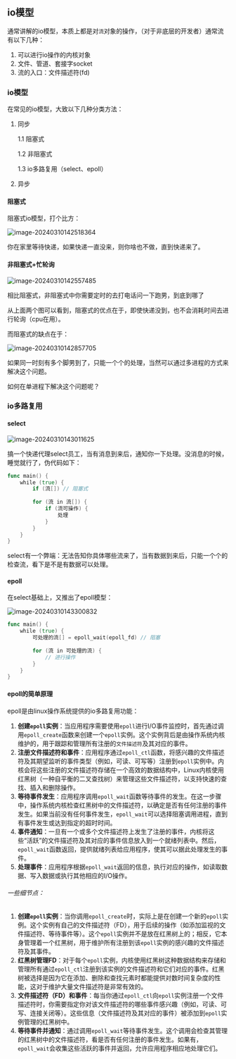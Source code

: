 ## io模型

通常讲解的io模型，本质上都是对`流`对象的操作，（对于非底层的开发者）通常流有以下几种：

1. 可以进行io操作的内核对象
2. 文件、管道、套接字socket
3. 流的入口：文件描述符(fd)



### io模型

在常见的io模型，大致以下几种分类方法：

1. 同步

   1.1 阻塞式

   1.2 非阻塞式

   1.3 io多路复用（select、epoll）

2. 异步



#### 阻塞式

阻塞式io模型，打个比方：

![image-20240310142518364](https://typora-1316630864.cos.ap-shanghai.myqcloud.com/image-20240310142518364.png)

你在家里等待快递，如果快递一直没来，则你啥也不做，直到快递来了。

#### 非阻塞式+忙轮询

![image-20240310142557485](https://typora-1316630864.cos.ap-shanghai.myqcloud.com/image-20240310142557485.png)

相比阻塞式，非阻塞式中你需要定时的去打电话问一下跑男，到底到哪了



从上面两个图可以看到，阻塞式的优点在于，即使快递没到，也不会消耗时间去进行轮询（cpu在用）。

而阻塞式的缺点在于：

![image-20240310142857705](https://typora-1316630864.cos.ap-shanghai.myqcloud.com/image-20240310142857705.png)

如果同一时刻有多个脚男到了，只能一个个的处理，当然可以通过多进程的方式来解决这个问题。

如何在单进程下解决这个问题呢？


### io多路复用

#### select

![image-20240310143011625](https://typora-1316630864.cos.ap-shanghai.myqcloud.com/image-20240310143011625.png)

搞一个快递代理select员工，当有消息到来后，通知你一下处理。没消息的时候，睡觉就行了，伪代码如下：

```go
func main() {
   	while (true) {
        if (流[]) // 阻塞式
        
        for (流 in 流[]) {
            if (流可操作) {
                处理
            }
        }
	} 
}

```

select有一个弊端：无法告知你具体哪些流来了，当有数据到来后，只能一个个的检查流，看下是不是有数据可以处理。



#### epoll

在select基础上，又推出了epoll模型：

![image-20240310143300832](https://typora-1316630864.cos.ap-shanghai.myqcloud.com/image-20240310143300832.png)

```go
func main() {
    while (true) {
        可处理的流[] = epoll_wait(epoll_fd) // 阻塞
        
        for (流 in 可处理的流) {
            // 进行操作
        }
    }
}
```



#### epoll的简单原理

epoll是由linux操作系统提供的io多路复用功能：

1. **创建`epoll`实例**：当应用程序需要使用`epoll`进行I/O事件监控时，首先通过调用`epoll_create`函数来创建一个`epoll`实例。这个实例背后是由操作系统内核维护的，用于跟踪和管理所有注册的`文件描述符`及其对应的事件。
2. **注册文件描述符和事件**：应用程序通过`epoll_ctl`函数，将感兴趣的文件描述符及其期望监听的事件类型（例如，可读、可写等）注册到`epoll`实例中。内核会将这些注册的文件描述符存储在一个高效的数据结构中，Linux内核使用红黑树（一种自平衡的二叉查找树）来管理这些文件描述符，以支持快速的查找、插入和删除操作。
3. **等待事件发生**：应用程序调用`epoll_wait`函数等待事件的发生。在这一步骤中，操作系统内核检查红黑树中的文件描述符，以确定是否有任何注册的事件发生。如果当前没有任何事件发生，`epoll_wait`可以选择阻塞调用进程，直到有事件发生或达到指定的超时时间。
4. **事件通知**：一旦有一个或多个文件描述符上发生了注册的事件，内核将这些“活跃”的文件描述符及其对应的事件信息放入到一个就绪列表中。然后，`epoll_wait`函数返回，提供就绪列表给应用程序，使其可以据此处理发生的事件。
5. **处理事件**：应用程序根据`epoll_wait`返回的信息，执行对应的操作，如读取数据、写入数据或执行其他相应的I/O操作。



###### 一些细节点：

1. **创建`epoll`实例**：当你调用`epoll_create`时，实际上是在创建一个新的`epoll`实例。这个实例有自己的文件描述符（FD），用于后续的操作（如添加监视的文件描述符、等待事件等）。这个`epoll`实例并不是放在红黑树上的；相反，它本身管理着一个红黑树，用于维护所有注册到该`epoll`实例的感兴趣的文件描述符及其事件。
2. **红黑树管理FD**：对于每个`epoll`实例，内核使用红黑树这种数据结构来存储和管理所有通过`epoll_ctl`注册到该实例的文件描述符和它们对应的事件。红黑树被选择是因为它在添加、删除和查找元素时都能提供对数时间复杂度的性能，这对于维护大量文件描述符是非常有效的。
3. **文件描述符（FD）和事件**：每当你通过`epoll_ctl`向`epoll`实例注册一个文件描述符时，你需要指定你对该文件描述符的哪些事件感兴趣（例如，可读、可写、连接关闭等）。这些信息（文件描述符及其对应的事件）被添加到`epoll`实例管理的红黑树中。
4. **等待事件并通知**：通过调用`epoll_wait`等待事件发生。这个调用会检查其管理的红黑树中的文件描述符，看是否有任何注册的事件发生。如果有，`epoll_wait`会收集这些活跃的事件并返回，允许应用程序相应地处理它们。